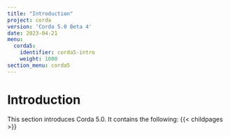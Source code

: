 ```yaml
---
title: "Introduction"
project: corda
version: 'Corda 5.0 Beta 4'
date: 2023-04-21
menu:
  corda5:
    identifier: corda5-intro
    weight: 1000
section_menu: corda5
---
```

# Introduction
This section introduces Corda 5.0. It contains the following:
{{< childpages >}}